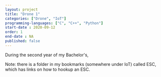 ```yaml
---
layout: project
title: "Drone 1"
categories: ["Drone", "IoT"]
programming-languages: ["C", "C++", "Python"]
start-date : 2020-09-12
order: 1
end-date : NA
published: false
---
```


During the second year of my Bachelor's, 

Note: there is a folder in my bookmarks (somewhere under IoT) called ESC, which has links on how to hookup an ESC.